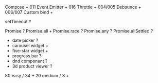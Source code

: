 Compose + 011
Event Emitter + 016
Throttle + 004/005
Debounce + 006/007
Custom bind +

setTimeout ?

Promise ?
Promise.all +
Promise.race ?
Promise.any ?
Promise.allSettled ?

- date picker ?
- carousel widget +
- five-star widget +
- progress bar ?
- dnd component ?
- 3d product viewer ?

80 easy / 34 +
20 medium / 3 +
